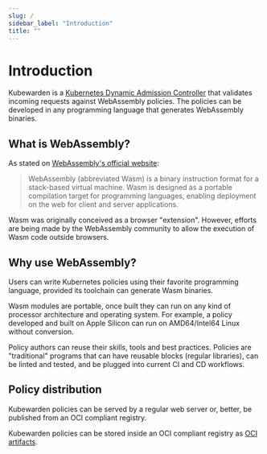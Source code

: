 ```yaml
---
slug: /
sidebar_label: "Introduction"
title: ""
---
```


# Introduction

Kubewarden is a [Kubernetes Dynamic Admission
Controller](https://kubernetes.io/docs/reference/access-authn-authz/extensible-admission-controllers/)
that validates incoming requests against WebAssembly policies. The policies can be developed in any programming language that generates WebAssembly binaries.

## What is WebAssembly?

As stated on [WebAssembly's official website](https://webassembly.org/):

> WebAssembly (abbreviated Wasm) is a binary instruction format for a
> stack-based virtual machine. Wasm is designed as a portable
> compilation target for programming languages, enabling deployment on
> the web for client and server applications.

Wasm was originally conceived as a browser "extension".
However, efforts are being made by the WebAssembly
community to allow the execution of Wasm code outside
browsers.

## Why use WebAssembly?

Users can write Kubernetes policies using their
favorite programming language, provided its toolchain can generate
Wasm binaries.

Wasm modules are portable, once built they can run on any kind of
processor architecture and operating system. For example, a policy developed and built on Apple
Silicon can run on AMD64/Intel64 Linux without conversion.

Policy authors can reuse their skills, tools and best
practices. Policies are "traditional" programs that can have reusable
blocks (regular libraries), can be linted and tested, and be
plugged into current CI and CD workflows.

## Policy distribution

Kubewarden policies can be served by a regular web server or,
better, be published from an OCI compliant registry.

Kubewarden policies can be stored inside an OCI compliant registry as
[OCI artifacts](https://github.com/opencontainers/artifacts).
